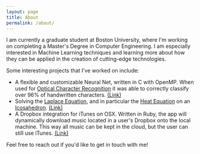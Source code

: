 ```yaml
---
layout: page
title: About
permalink: /about/
---
```


I am currently a graduate student at Boston University, where I'm working on completing a Master's Degree in Computer Engineering. I am especially interested in Machine Learning techniques and learning more about how they can be applied in the creation of cutting-edge technologies.

Some interesting projects that I've worked on include:

  - A flexible and customizable Neural Net, written in C with OpenMP. When used for [Optical Character Recognition](https://en.wikipedia.org/wiki/Optical_character_recognition) it was able to correctly classify over 96% of handwritten characters. [(Link)]({{site.github}}/neural-net-OCR)
  - Solving the [Laplace Equation](https://en.wikipedia.org/wiki/Laplace%27s_equation), and in particular the [Heat Equation](https://en.wikipedia.org/wiki/Heat_equation) on an [Icosahedron](https://en.wikipedia.org/wiki/Icosahedron). [(Link)]({{site.github}}/icosahedral-lattice)
  - A Dropbox integration for iTunes on OSX. Written in Ruby, the app will dynamically download music located in a user's Dropbox onto the local machine. This way all music can be kept in the cloud, but the user can still use iTunes. [(Link)]({{site.github}}/henchman)

Feel free to reach out if you'd like to get in touch with me!
